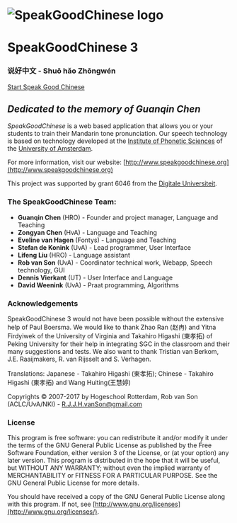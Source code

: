 
# ![SpeakGoodChinese logo](./sgc.png)

# SpeakGoodChinese 3

### 说好中文 - Shuō hǎo Zhōngwén

[Start Speak Good Chinese](https://robvanson.github.io/sgc3/SpeakGoodChinese3.xml)

## *Dedicated to the memory of Guanqin Chen*


*SpeakGoodChinese* is a web based application that allows you or your students to train their Mandarin tone pronunciation. Our speech technology is based on technology developed at the [Institute of Phonetic Sciences](http://www.fon.hum.uva.nl/) of the [University of Amsterdam](http://www.uva.nl/).

For more information, visit our website: [http://www.speakgoodchinese.org](http://www.speakgoodchinese.org)

This project was supported by grant 6046 from the [Digitale Universiteit](http://www.surffoundation.nl/smartsite.dws?id=12418).

### The SpeakGoodChinese Team:

- **Guanqin Chen** (HRO) - Founder and project manager, Language and Teaching
- **Zongyan Chen** (HvA) - Language and Teaching
- **Eveline van Hagen** (Fontys) - Language and Teaching
- **Stefan de Konink** (UvA) - Lead programmer, User Interface
- **Lifeng Liu** (HRO) - Language assistant
- **Rob van Son** (UvA) - Coordinator technical work, Webapp, Speech technology, GUI
- **Dennis Vierkant** (UT) - User Interface and Language
- **David Weenink** (UvA) - Praat programming, Algorithms

### Acknowledgements

SpeakGoodChinese 3 would not have been possible without the extensive help of Paul Boersma. We would like to thank Zhao Ran (赵冉) and Yitna Firdyiwek of the University of Virginia and Takahiro Higashi (東孝拓) of Peking University for their help in integrating SGC in the classroom and their many suggestions and tests. We also want to thank Tristian van Berkom, J.E. Raaijmakers, R. van Rijsselt and S. Verhagen.

Translations: Japanese - Takahiro Higashi (東孝拓); Chinese - Takahiro Higashi (東孝拓) and Wang Huiting(王慧婷)

Copyrights © 2007-2017 by Hogeschool Rotterdam, Rob van Son (ACLC/UvA/NKI) - R.J.J.H.vanSon@gmail.com

### License

This program is free software: you can redistribute it and/or modify
it under the terms of the GNU General Public License as published by
the Free Software Foundation, either version 3 of the License, or
(at your option) any later version.
This program is distributed in the hope that it will be useful,
but WITHOUT ANY WARRANTY; without even the implied warranty of
MERCHANTABILITY or FITNESS FOR A PARTICULAR PURPOSE.  See the
GNU General Public License for more details.

You should have received a copy of the GNU General Public License
along with this program.  If not, see [http://www.gnu.org/licenses](http://www.gnu.org/licenses/).

